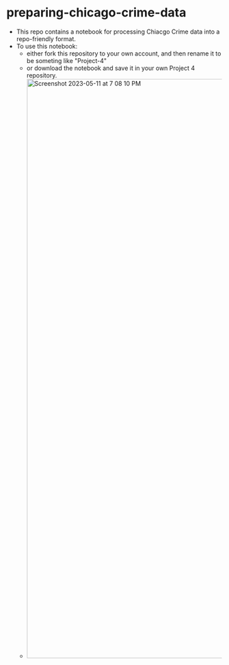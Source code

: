 # preparing-chicago-crime-data
 
- This repo contains a notebook for processing Chiacgo Crime data into a repo-friendly format. 
- To use this notebook: 
    - either fork this repository to your own account, and then rename it to be someting like "Project-4"
    - or download the notebook and save it in your own Project 4 repository.
    - <img width="1352" alt="Screenshot 2023-05-11 at 7 08 10 PM" src="https://github.com/Bschreff/preparing-chicago-crime-data/assets/116525770/97fe673c-58b3-4776-9e34-afa708245c7b">
